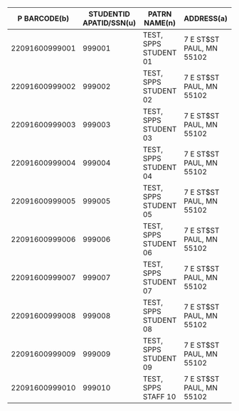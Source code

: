 |P BARCODE(b)|STUDENTID APATID/SSN(u)|PATRN NAME(n)|ADDRESS(a)|TELEPHONE(t)|SCHOOL(e)|GRADE(f)|STATUS(g)|EMAIL ADDR(z)|PIN(=)|HOLD CODE(c)|BIRTH DATE|DOB(d)|PCODE2|EXP DATE|PTYPE PATCAT?|
|------------|-----------------------|-------------|----------|------------|---------|--------|---------|-------------|------|------------|------------|------|--------|----------|----------------|
|22091600999001|999001|TEST, SPPS STUDENT 01|7 E ST$ST PAUL, MN 55102|651-999-7357|Johnson High School|11|e|Lisa.Motschke@ci.stpaul.mn.us|12312001|T9001|2001-12-31|2001-12-31|c|2019-09-30|18|
|22091600999002|999002|TEST, SPPS STUDENT 02|7 E ST$ST PAUL, MN 55102|651-999-7357|Central High School|10|e|Lisa.Motschke@ci.stpaul.mn.us|12312002|T9002|2002-12-31|2002-12-31|c|2019-09-30|18|
|22091600999003|999003|TEST, SPPS STUDENT 03|7 E ST$ST PAUL, MN 55102|651-999-7357|Humboldt High School|9|e|Lisa.Motschke@ci.stpaul.mn.us|12312003|T9003|2003-12-31|2003-12-31|c|2019-09-30|18|
|22091600999004|999004|TEST, SPPS STUDENT 04|7 E ST$ST PAUL, MN 55102|651-999-7357|Farnsworth Middle School|8|e|Lisa.Motschke@ci.stpaul.mn.us|12312004|T9004|2004-12-31|2004-12-31|c|2019-09-30|18|
|22091600999005|999005|TEST, SPPS STUDENT 05|7 E ST$ST PAUL, MN 55102|651-999-7357|Murray Middle School|7|e|Lisa.Motschke@ci.stpaul.mn.us|12312005|T9005|2005-12-31|2005-12-31|c|2019-09-30|18|
|22091600999006|999006|TEST, SPPS STUDENT 06|7 E ST$ST PAUL, MN 55102|651-999-7357|Ramsey Middle School|6|e|Lisa.Motschke@ci.stpaul.mn.us|12312006|T9006|2006-12-31|2006-12-31|c|2019-09-30|18|
|22091600999007|999007|TEST, SPPS STUDENT 07|7 E ST$ST PAUL, MN 55102|651-999-7357|Chelsea Heights Elementary School|5|e|Lisa.Motschke@ci.stpaul.mn.us|12312007|T9007|2007-12-31|2007-12-31|c|2019-09-30|17|
|22091600999008|999008|TEST, SPPS STUDENT 08|7 E ST$ST PAUL, MN 55102|651-999-7357|Bruce Vento Elementary School|4|e|Lisa.Motschke@ci.stpaul.mn.us|12312008|T9008|2008-12-31|2008-12-31|c|2019-09-30|17|
|22091600999009|999009|TEST, SPPS STUDENT 09|7 E ST$ST PAUL, MN 55102|651-999-7357|Obama Elementary School|K|e|Lisa.Motschke@ci.stpaul.mn.us|12312012|T9009|2012-12-31|2012-12-31|c|2019-09-30|17|
|22091600999010|999010|TEST, SPPS STAFF 10|7 E ST$ST PAUL, MN 55102|651-999-7357|Farnsworth Middle School||e|Lisa.Motschke@ci.stpaul.mn.us||T9010|||t|2019-09-30|19|
